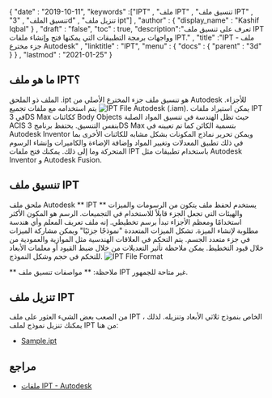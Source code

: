 {
  "date" : "2019-10-11",
  "keywords" :["IPT" , "ملف IPT" , "تنسيق ملف IPT" , "تنسيق الملف" , "3d" , "تنزيل ملف ipt"] ,
  "author" : {
    "display_name" : "Kashif Iqbal"
} ,
  "draft" : "false",
  "toc" : true,
  "description":"تعرف على تنسيق ملف IPT وواجهات برمجة التطبيقات التي يمكنها فتح وإنشاء ملفات IPT." ,
  "title" :"IPT - ملف جزء مخترع Autodesk" ,
  "linktitle" : "IPT",
  "menu" : {
    "docs" : {
      "parent" : "3d"
}
} ,
  "lastmod" : "2021-01-25"
}

## ما هو ملف IPT؟

الملف ذو الملحق .ipt هو تنسيق ملف جزء المخترع الأصلي من Autodesk للأجزاء.
![IPT File](../ipt2.jpg "IPT File")
يتم استخدامه مع ملفات تجميع Autodesk (.iam). يمكن استيراد ملفات IPT في 3DS Max ككائنات Body Objects حيث تظل الهندسة في تنسيق المواد الصلبة ACIS بنفس التنسيق. يحتفظ برنامج 3DS Max بتسمية الكائن كما تم تعيينه في Autodesk Inventor ويمكن تحرير نماذج المكونات بشكل مشابه للكائنات الأخرى بما في ذلك تطبيق المعدلات وتغيير المواد وإضافة الإضاءة والكاميرات وإنشاء الرسوم المتحركة وما إلى ذلك. يمكنك فتح ملفات IPT باستخدام تطبيقات مثل Autodesk Inventor و Autodesk Fusion.

## تنسيق ملف IPT

ملحق ملف Autodesk ** IPT ** يستخدم لحفظ ملف يتكون من الرسومات والميزات والهيئات التي تجعل الجزء قابلاً للاستخدام في التجميعات. الرسم هو المكون الأكثر استخدامًا ومعظم الأجزاء تبدأ برسم تخطيطي. إنه ملف تعريف المعلم وأي هندسة مطلوبة لإنشاء الميزة. تشكل الميزات المتعددة "نموذجًا جزئيًا" ويمكن مشاركة الميزات في جزء متعدد الجسم. يتم التحكم في العلاقات الهندسية مثل الموازية والعمودية من خلال قيود التخطيط. يمكن ملاحظة تأثير التعديلات من خلال ضبط القيود أو معلمات الأبعاد للتحكم في حجم وشكل النموذج.
![IPT File Format](../ipt.jpg "IPT File Format")

** ملاحظة: ** مواصفات تنسيق ملف IPT غير متاحة للجمهور.

## تنزيل ملف IPT
من الصعب بعض الشيء العثور على ملف IPT الخاص بنموذج ثلاثي الأبعاد وتنزيله. لذلك ، يمكنك تنزيل نموذج لملف IPT من هنا:

- [Sample.ipt](../sample.ipt)

## مراجع

* [ملفات IPT - Autodesk](https://help.autodesk.com/view/INVNTOR/2018/ENU/?guid=GUID-94B779C0-6B2B-499A-A4F9-2E4BAB49712F)
